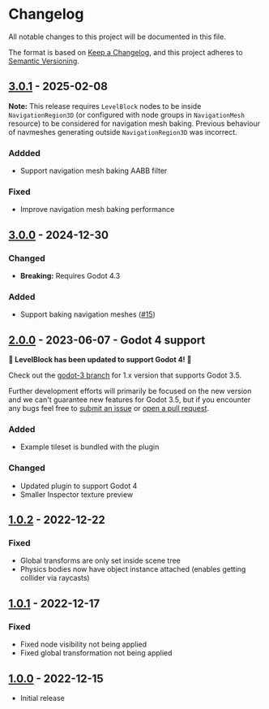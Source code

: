 # Changelog

All notable changes to this project will be documented in this file.

The format is based on [Keep a Changelog](https://keepachangelog.com/en/1.0.0/),
and this project adheres to [Semantic Versioning](https://semver.org/spec/v2.0.0.html).

## [3.0.1] - 2025-02-08

**Note:** This release requires `LevelBlock` nodes to be inside `NavigationRegion3D` (or configured with node groups in `NavigationMesh` resource) to be considered for navigation mesh baking. Previous behaviour of navmeshes generating outside `NavigationRegion3D` was incorrect.

### Addded

- Support navigation mesh baking AABB filter

### Fixed

- Improve navigation mesh baking performance

## [3.0.0] - 2024-12-30

### Changed

- **Breaking:** Requires Godot 4.3

### Added

- Support baking navigation meshes ([#15](https://github.com/ReunMedia/godot-levelblock/pull/15))

## [2.0.0] - 2023-06-07 - Godot 4 support

**🎉 LevelBlock has been updated to support Godot 4! 🎉**

Check out the [godot-3 branch](https://github.com/ReunMedia/godot-levelblock/tree/godot-3) for 1.x version that supports Godot 3.5.

Further development efforts will primarily be focused on the new version and we can't guarantee new features for Godot 3.5, but if you encounter any bugs feel free to [submit an issue](https://github.com/ReunMedia/godot-levelblock/issues) or [open a pull request](https://github.com/ReunMedia/godot-levelblock/pulls).

### Added

- Example tileset is bundled with the plugin

### Changed

- Updated plugin to support Godot 4
- Smaller Inspector texture preview

## [1.0.2] - 2022-12-22

### Fixed

- Global transforms are only set inside scene tree
- Physics bodies now have object instance attached (enables getting collider via raycasts)

## [1.0.1] - 2022-12-17

### Fixed

- Fixed node visibility not being applied
- Fixed global transformation not being applied

## [1.0.0] - 2022-12-15

- Initial release

[3.0.1]: https://github.com/ReunMedia/godot-levelblock/compare/3.0.0...3.0.1
[3.0.0]: https://github.com/ReunMedia/godot-levelblock/compare/2.0.0...3.0.0
[2.0.0]: https://github.com/ReunMedia/godot-levelblock/compare/1.0.2...2.0.0
[1.0.2]: https://github.com/ReunMedia/godot-levelblock/compare/1.0.1...1.0.2
[1.0.1]: https://github.com/ReunMedia/godot-levelblock/compare/1.0.0...1.0.1
[1.0.0]: https://github.com/ReunMedia/godot-levelblock/releases/tag/1.0.0
